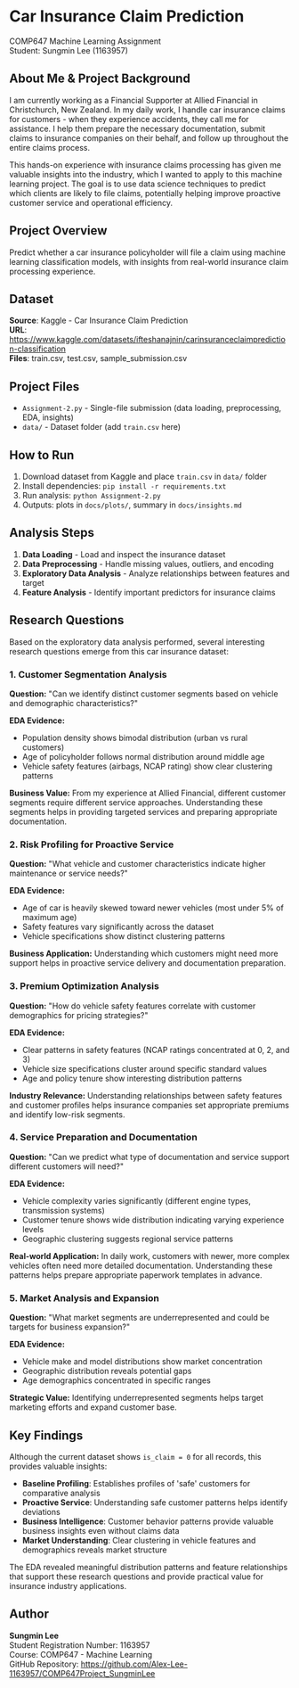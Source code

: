 # Car Insurance Claim Prediction
COMP647 Machine Learning Assignment  
Student: Sungmin Lee (1163957)

## About Me & Project Background
I am currently working as a Financial Supporter at Allied Financial in Christchurch, New Zealand. In my daily work, I handle car insurance claims for customers - when they experience accidents, they call me for assistance. I help them prepare the necessary documentation, submit claims to insurance companies on their behalf, and follow up throughout the entire claims process.

This hands-on experience with insurance claims processing has given me valuable insights into the industry, which I wanted to apply to this machine learning project. The goal is to use data science techniques to predict which clients are likely to file claims, potentially helping improve proactive customer service and operational efficiency.

## Project Overview
Predict whether a car insurance policyholder will file a claim using machine learning classification models, with insights from real-world insurance claim processing experience.

## Dataset
**Source**: Kaggle - Car Insurance Claim Prediction  
**URL**: https://www.kaggle.com/datasets/ifteshanajnin/carinsuranceclaimprediction-classification  
**Files**: train.csv, test.csv, sample_submission.csv

## Project Files
- `Assignment-2.py` - Single-file submission (data loading, preprocessing, EDA, insights)
- `data/` - Dataset folder (add `train.csv` here)

## How to Run
1. Download dataset from Kaggle and place `train.csv` in `data/` folder
2. Install dependencies: `pip install -r requirements.txt`
3. Run analysis: `python Assignment-2.py`
4. Outputs: plots in `docs/plots/`, summary in `docs/insights.md`

## Analysis Steps
1. **Data Loading** - Load and inspect the insurance dataset
2. **Data Preprocessing** - Handle missing values, outliers, and encoding
3. **Exploratory Data Analysis** - Analyze relationships between features and target
4. **Feature Analysis** - Identify important predictors for insurance claims

## Research Questions

Based on the exploratory data analysis performed, several interesting research questions emerge from this car insurance dataset:

### 1. Customer Segmentation Analysis
**Question:** "Can we identify distinct customer segments based on vehicle and demographic characteristics?"

**EDA Evidence:**
- Population density shows bimodal distribution (urban vs rural customers)
- Age of policyholder follows normal distribution around middle age
- Vehicle safety features (airbags, NCAP rating) show clear clustering patterns

**Business Value:** From my experience at Allied Financial, different customer segments require different service approaches. Understanding these segments helps in providing targeted services and preparing appropriate documentation.

### 2. Risk Profiling for Proactive Service
**Question:** "What vehicle and customer characteristics indicate higher maintenance or service needs?"

**EDA Evidence:**
- Age of car is heavily skewed toward newer vehicles (most under 5% of maximum age)
- Safety features vary significantly across the dataset
- Vehicle specifications show distinct clustering patterns

**Business Application:** Understanding which customers might need more support helps in proactive service delivery and documentation preparation.

### 3. Premium Optimization Analysis
**Question:** "How do vehicle safety features correlate with customer demographics for pricing strategies?"

**EDA Evidence:**
- Clear patterns in safety features (NCAP ratings concentrated at 0, 2, and 3)
- Vehicle size specifications cluster around specific standard values
- Age and policy tenure show interesting distribution patterns

**Industry Relevance:** Understanding relationships between safety features and customer profiles helps insurance companies set appropriate premiums and identify low-risk segments.

### 4. Service Preparation and Documentation
**Question:** "Can we predict what type of documentation and service support different customers will need?"

**EDA Evidence:**
- Vehicle complexity varies significantly (different engine types, transmission systems)
- Customer tenure shows wide distribution indicating varying experience levels
- Geographic clustering suggests regional service patterns

**Real-world Application:** In daily work, customers with newer, more complex vehicles often need more detailed documentation. Understanding these patterns helps prepare appropriate paperwork templates in advance.

### 5. Market Analysis and Expansion
**Question:** "What market segments are underrepresented and could be targets for business expansion?"

**EDA Evidence:**
- Vehicle make and model distributions show market concentration
- Geographic distribution reveals potential gaps
- Age demographics concentrated in specific ranges

**Strategic Value:** Identifying underrepresented segments helps target marketing efforts and expand customer base.

## Key Findings

Although the current dataset shows `is_claim = 0` for all records, this provides valuable insights:

- **Baseline Profiling**: Establishes profiles of 'safe' customers for comparative analysis
- **Proactive Service**: Understanding safe customer patterns helps identify deviations
- **Business Intelligence**: Customer behavior patterns provide valuable business insights even without claims data
- **Market Understanding**: Clear clustering in vehicle features and demographics reveals market structure

The EDA revealed meaningful distribution patterns and feature relationships that support these research questions and provide practical value for insurance industry applications.

## Author
**Sungmin Lee**  
Student Registration Number: 1163957  
Course: COMP647 - Machine Learning  
GitHub Repository: https://github.com/Alex-Lee-1163957/COMP647Project_SungminLee

